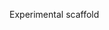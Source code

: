 Experimental scaffold

<!-- source .venv/bin/activate

deactivate

pip install -r requirements.txt

mkdocs serve

mkdocs build

https://github.com/squidfunk/mkdocs-material


Blog plugin docs:
https://squidfunk.github.io/mkdocs-material/plugins/blog/

Custom permalink icon:
https://github.com/squidfunk/mkdocs-material/discussions/7472

Custom template overrides:
---
title: Title
template: home.html
---
custom_dir: docs/_overrides

-->
